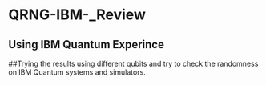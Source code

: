 # QRNG-IBM-_Review

## Using IBM Quantum Experince

##Trying the results using different qubits and try to check the randomness on IBM Quantum systems and simulators. 
